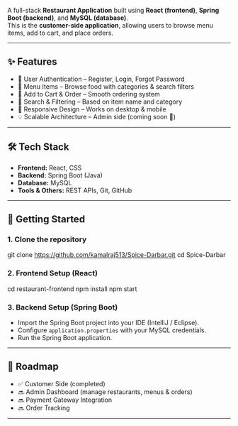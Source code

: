 A full-stack **Restaurant Application** built using **React (frontend)**, **Spring Boot (backend)**, and **MySQL (database)**.  
This is the **customer-side application**, allowing users to browse menu items, add to cart, and place orders.  

---
## ✨ Features  

- 🔐 User Authentication – Register, Login, Forgot Password  
- 🍔 Menu Items – Browse food with categories & search filters  
- 🛒 Add to Cart & Order – Smooth ordering system  
- 🔎 Search & Filtering – Based on item name and category  
- 📱 Responsive Design – Works on desktop & mobile  
- 💡 Scalable Architecture – Admin side (coming soon 🚀)  

---
## 🛠️ Tech Stack  

- **Frontend:** React, CSS  
- **Backend:** Spring Boot (Java)  
- **Database:** MySQL  
- **Tools & Others:** REST APIs, Git, GitHub  

---

## 🚀 Getting Started  

### 1. Clone the repository  
git clone https://github.com/kamalraj513/Spice-Darbar.git
cd Spice-Darbar

### 2. Frontend Setup (React)  
cd restaurant-frontend
npm install
npm start

### 3. Backend Setup (Spring Boot)  
- Import the Spring Boot project into your IDE (IntelliJ / Eclipse).  
- Configure `application.properties` with your MySQL credentials.  
- Run the Spring Boot application.  

---

## 📌 Roadmap  

- ✅ Customer Side (completed)  
- 🔜 Admin Dashboard (manage restaurants, menus & orders)  
- 🔜 Payment Gateway Integration  
- 🔜 Order Tracking  

---

